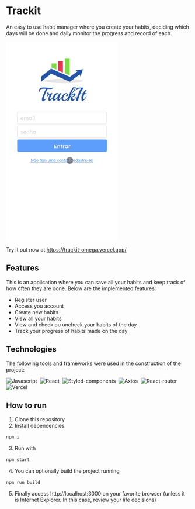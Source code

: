 # Trackit

An easy to use habit manager where you create your habits, deciding which days will be done and daily monitor the progress and record of each.

<img position="center" src="./public/assets/trackit.gif" alt="GIF" />

Try it out now at https://trackit-omega.vercel.app/

## Features

This is an application where you can save all your habits and keep track of how often they are done. Below are the implemented features:

- Register user
- Access you account
- Create new habits
- View all your habits
- View and check ou uncheck your habits of the day
- Track your progress of habits made on the day

## Technologies
The following tools and frameworks were used in the construction of the project:<br>

  ![Javascript](https://img.shields.io/badge/JavaScript-F7DF1E?style=for-the-badge&logo=javascript&logoColor=black)&nbsp;
  ![React](https://img.shields.io/badge/React-20232A?style=for-the-badge&logo=react&logoColor=61DAFB)&nbsp;
  ![Styled-components](https://img.shields.io/badge/styled--components-DB7093?style=for-the-badge&logo=styled-components&logoColor=white)&nbsp;
  ![Axios](https://img.shields.io/badge/Axios-007EC6?style=for-the-badge)&nbsp;
  ![React-router](https://img.shields.io/badge/React_Router-CA4245?style=for-the-badge&logo=react-router&logoColor=white)&nbsp;
  ![Vercel](https://img.shields.io/badge/Vercel-000000?style=for-the-badge&logo=vercel&logoColor=white)&nbsp;
  
## How to run

1. Clone this repository
2. Install dependencies
```bash
npm i
```
3. Run with
```bash
npm start
```
4. You can optionally build the project running
```bash
npm run build
```
5. Finally access http://localhost:3000 on your favorite browser (unless it is Internet Explorer. In this case, review your life decisions)